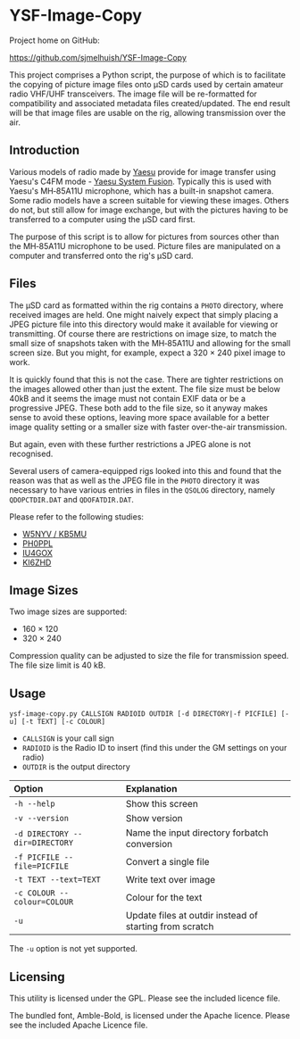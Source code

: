 # YSF-Image-Copy

Project home on GitHub:

https://github.com/sjmelhuish/YSF-Image-Copy

This project comprises a Python script, the purpose of which is to facilitate the copying of picture image files onto &mu;SD cards used by certain amateur radio VHF/UHF transceivers. The image file will be re-formatted for compatibility and associated metadata files created/updated. The end result will be that image files are usable on the rig, allowing transmission over the air.

## Introduction

Various models of radio made by [Yaesu](https://www.yaesu.com/ "Yaesu home page") provide for image transfer
using Yaesu's C4FM mode - [Yaesu System Fusion](http://systemfusion.yaesu.com/what-is-system-fusion/ "What is System Fusion?").
Typically this is used with Yaesu's MH‑85A11U microphone, which has a built-in snapshot camera.
Some radio models have a screen suitable for viewing these images. Others do not, but still allow for 
image exchange, but with the pictures having to be transferred to a computer using the &mu;SD card first.

The purpose of this script is to allow for pictures from sources other than the MH‑85A11U microphone to be used.
Picture files are manipulated on a computer and transferred onto the rig's &mu;SD card.

## Files

The &mu;SD card as formatted within the rig contains a `PHOTO` directory, where received images are held.
One might naively expect that simply placing a JPEG picture file into this directory would make it 
available for viewing or transmitting.
Of course there are restrictions on image size, to match the small size of snapshots taken with the MH‑85A11U
and allowing for the small screen size.
But you might, for example, expect a 320 &times; 240 pixel image to work.

It is quickly found that this is not the case.
There are tighter restrictions on the images allowed other than just the extent.
The file size must be below 40kB and it seems the image must not contain EXIF data or be a progressive JPEG.
These both add to the file size, so it anyway makes sense to avoid these options, leaving more space
available for a better image quality setting or a smaller size with faster over-the-air transmission.

But again, even with these further restrictions a JPEG alone is not recognised.

Several users of camera-equipped rigs looked into this and found that the reason was that
as well as the JPEG file in the `PHOTO` directory it was necessary to have various entries in
files in the `QSOLOG` directory, namely `QDOPCTDIR.DAT` and `QDOFATDIR.DAT`.

Please refer to the following studies:

* [W5NYV / KB5MU](http://www.bigideatrouble.com/SystemFusionExploration.pdf "System Fusion Exploration - April 2015")
* [PH0PPL](https://docs.google.com/viewer?a=v&pid=sites&srcid=ZGVmYXVsdGRvbWFpbnxmbGZ1c2lvbndpa2l8Z3g6MjJhMGE0MjJlZWM5ZGEwZQ "YAESU FTM-400D – SDCARD EXPLORATION – AUGUSTUS 2015")
* [IU4GOX](https://docs.google.com/spreadsheets/d/1PwzVF22pcLmB04uWrRkx8IWbQs3NnVsqAb-y3qHnhVk/edit#gid=1180833404 "IU4GOX YEASU QSO Filesystem Structure")
* [KI6ZHD](http://www.trinityos.com/HAM/Yaesu-System-Fusion/Ysf-camera-mic-results/ysf-camera-mic-results.txt "Yaesu FT1/FT2/FTM100/FTM400 DATA jack with the Yaesu Camera Mic")

## Image Sizes

Two image sizes are supported:

* 160 &times; 120
* 320 &times; 240

Compression quality can be adjusted to size the file for transmission speed.
The file size limit is 40 kB.

## Usage
  `ysf-image-copy.py CALLSIGN RADIOID OUTDIR [-d DIRECTORY|-f PICFILE] [-u] [-t TEXT] [-c COLOUR]`
  
* `CALLSIGN`            is your call sign
* `RADIOID`             is the Radio ID to insert (find this under the GM settings on your radio)
* `OUTDIR`              is the output directory
  
| Option | Explanation |
| :-- | :-- |
  `-h --help`                          | Show this screen
  `-v --version`                       | Show version
  `-d DIRECTORY --dir=DIRECTORY`       | Name the input directory forbatch conversion
  `-f PICFILE --file=PICFILE`          | Convert a single file
  `-t TEXT --text=TEXT`                | Write text over image
  `-c COLOUR --colour=COLOUR`          | Colour for the text
  `-u`                                 | Update files at outdir instead of starting from scratch

The `-u` option is not yet supported.

## Licensing

This utility is licensed under the GPL. Please see the included licence file.

The bundled font, Amble-Bold, is licensed under the Apache licence. Please see the included Apache Licence file.
